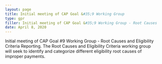 ```yaml
---
layout: page
title: Initial meeting of CAP Goal &#35;9 Working Group
type: gpr
filler: Initial meeting of CAP Goal &#35;9 Working Group - Root Causes and Eligibility Criteria Reporting. The Root Causes and Eligibility Criteria working group will seek to identify and categorize different eligibility root causes of improper payments. 
date: April 8, 2020
---
```


Initial meeting of CAP Goal #9 Working Group - Root Causes and Eligibility Criteria Reporting. The Root Causes and Eligibility Criteria working group will seek to identify and categorize different eligibility root causes of improper payments. 

